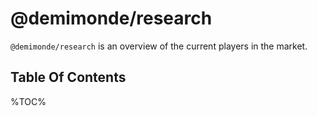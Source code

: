 # @demimonde/research

`@demimonde/research` is an overview of the current players in the market.

## Table Of Contents

%TOC%
